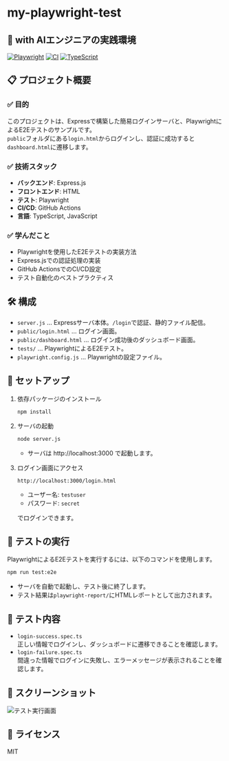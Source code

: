 # my-playwright-test

## 🚀 with AIエンジニアの実践環境
[![Playwright](https://img.shields.io/badge/Playwright-2EAD33?style=flat&logo=playwright&logoColor=white)](https://playwright.dev)
[![CI](https://img.shields.io/badge/CI-GitHub%20Actions-2088FF?style=flat&logo=github-actions&logoColor=white)](https://github.com/features/actions)
[![TypeScript](https://img.shields.io/badge/TypeScript-3178C6?style=flat&logo=typescript&logoColor=white)](https://www.typescriptlang.org)

## 📋 プロジェクト概要

### ✅ 目的
このプロジェクトは、Expressで構築した簡易ログインサーバと、PlaywrightによるE2Eテストのサンプルです。  
`public`フォルダにある`login.html`からログインし、認証に成功すると`dashboard.html`に遷移します。

### ✅ 技術スタック
- **バックエンド**: Express.js
- **フロントエンド**: HTML
- **テスト**: Playwright
- **CI/CD**: GitHub Actions
- **言語**: TypeScript, JavaScript

### ✅ 学んだこと
- Playwrightを使用したE2Eテストの実装方法
- Express.jsでの認証処理の実装
- GitHub ActionsでのCI/CD設定
- テスト自動化のベストプラクティス

## 🛠️ 構成

- `server.js` … Expressサーバ本体。`/login`で認証、静的ファイル配信。
- `public/login.html` … ログイン画面。
- `public/dashboard.html` … ログイン成功後のダッシュボード画面。
- `tests/` … PlaywrightによるE2Eテスト。
- `playwright.config.js` … Playwrightの設定ファイル。

## 🚀 セットアップ

1. 依存パッケージのインストール

   ```bash
   npm install
   ```

2. サーバの起動

   ```bash
   node server.js
   ```

   - サーバは http://localhost:3000 で起動します。

3. ログイン画面にアクセス

   ```
   http://localhost:3000/login.html
   ```

   - ユーザー名: `testuser`
   - パスワード: `secret`

   でログインできます。

## 🧪 テストの実行

PlaywrightによるE2Eテストを実行するには、以下のコマンドを使用します。

```bash
npm run test:e2e
```

- サーバを自動で起動し、テスト後に終了します。
- テスト結果は`playwright-report/`にHTMLレポートとして出力されます。

## 📝 テスト内容

- `login-success.spec.ts`  
  正しい情報でログインし、ダッシュボードに遷移できることを確認します。
- `login-failure.spec.ts`  
  間違った情報でログインに失敗し、エラーメッセージが表示されることを確認します。

## 📸 スクリーンショット

![テスト実行画面](https://github.com/MoriEiichi/my-playwright-test/raw/main/test-results/screenshot.png)

## 📄 ライセンス

MIT

